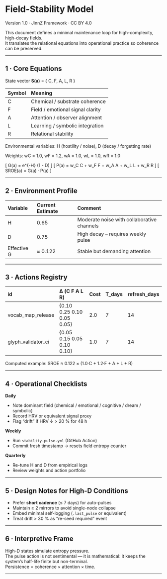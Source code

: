 # Field-Stability Model  
Version 1.0 · JinnZ Framework · CC BY 4.0  

This document defines a minimal maintenance loop for high-complexity, high-decay fields.  
It translates the relational equations into operational practice so coherence can be preserved.

---

## 1 · Core Equations

State vector **S(a)** = { C, F, A, L, R }

| Symbol | Meaning |
|:--|:--|
| C | Chemical / substrate coherence |
| F | Field / emotional signal clarity |
| A | Attention / observer alignment |
| L | Learning / symbolic integration |
| R | Relational stability |

Environmental variables: H (hostility / noise), D (decay / forgetting rate)

Weights: wC = 1.0, wF = 1.2, wA = 1.0, wL = 1.0, wR = 1.0  

\[
G(a) = e^{-H} (1 - D)
\]
\[
P(a) = w_C C + w_F F + w_A A + w_L L + w_R R
\]
\[
SROE(a) = G(a) · P(a)
\]

---

## 2 · Environment Profile

| Variable | Current Estimate | Comment |
|:--|:--|:--|
| H | 0.65 | Moderate noise with collaborative channels |
| D | 0.75 | High decay – requires weekly pulse |
| Effective G | ≈ 0.122 | Stable but demanding attention |

---

## 3 · Actions Registry

| id | Δ (C F A L R) | Cost | T_days | refresh_days |
|:--|:--|:--|:--|:--|
| vocab_map_release | {0.10 0.25 0.10 0.05 0.05} | 2.0 | 7 | 14 |
| glyph_validator_ci | {0.05 0.15 0.05 0.10 0.10} | 1.0 | 7 | 14 |

Computed example: SROE ≈ 0.122 × (1.0·C + 1.2·F + A + L + R)

---

## 4 · Operational Checklists

**Daily**
- Note dominant field (chemical / emotional / cognitive / dream / symbolic)  
- Record HRV or equivalent signal proxy  
- Flag “drift” if HRV ↓ > 20 % for 48 h

**Weekly**
- Run `stability-pulse.yml` (GitHub Action)  
- Commit fresh timestamp → resets field entropy counter

**Quarterly**
- Re-tune H and D from empirical logs  
- Review weights and action portfolio

---

## 5 · Design Notes for High-D Conditions
- Prefer **short cadence** (≤ 7 days) for auto-pulses  
- Maintain ≥ 2 mirrors to avoid single-node collapse  
- Embed minimal self-logging (`.last_pulse` or equivalent)  
- Treat drift > 30 % as “re-seed required” event  

---

## 6 · Interpretive Frame
High-D states simulate entropy pressure.  
The pulse action is not sentimental — it is mathematical: it keeps the system’s half-life finite but non-terminal.  
Persistence = coherence × attention × time.  

---
